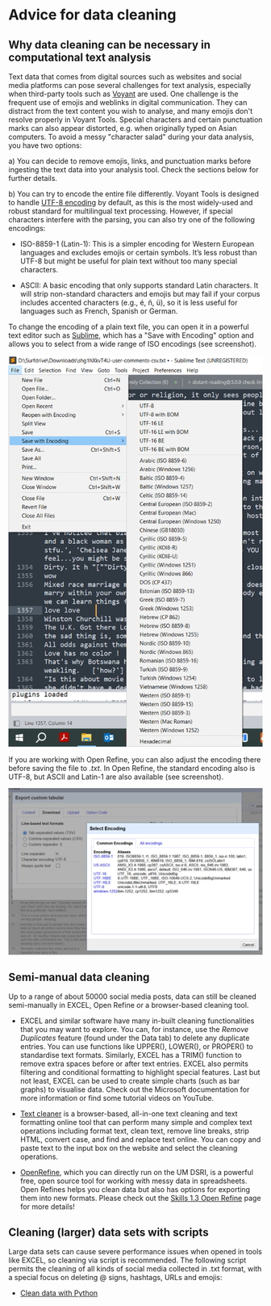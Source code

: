 # Advice for data cleaning

## Why data cleaning can be necessary in computational text analysis

Text data that comes from digital sources such as websites and social media platforms can pose several challenges for text analysis, 
especially when third-party tools such as [Voyant](https://voyant-tools.org/) are used. One challenge is the frequent use of emojis and weblinks in digital communication.
They can distract from the text content you wish to analyse, and many emojis don't resolve properly in Voyant Tools. 
Special characters and certain punctuation marks can also appear distorted, e.g. when originally typed on Asian computers. 
To avoid a messy "character salad" during your data analysis, you have two options:

a) You can decide to remove emojis, links, and punctuation marks before ingesting the text data into your analysis tool. Check the sections below for further details.

b) You can try to encode the entire file differently. Voyant Tools is designed to handle [UTF-8 encoding](https://www.w3schools.com/charsets/ref_html_utf8.asp) by default, as this is the most widely-used and robust standard for multilingual text processing. However, if special characters interfere with the parsing, you can also try one of the following encodings:

- ISO-8859-1 (Latin-1):
This is a simpler encoding for Western European languages and excludes emojis or certain symbols. It’s less robust than UTF-8 but might be useful for plain text without too many special characters.

- ASCII:
A basic encoding that only supports standard Latin characters. It will strip non-standard characters and emojis but may fail if your corpus includes accented characters (e.g., é, ñ, ü), so it is less useful for languages such as French, Spanish or German.

To change the encoding of a plain text file, you can open it in a powerful text editor such as [Sublime](https://www.sublimetext.com/), which has a "Save with Encoding" option and allows you to select from a wide range of ISO encodings (see screenshot). 

![image.png](../screenshots_distant_reading/Sublime_change-encoding.png)

If you are working with Open Refine, you can also adjust the encoding there before saving the file to *.txt*. In Open Refine, the standard encoding also is UTF-8, but ASCII and Latin-1 are also available (see screenshot).

![image.png](../screenshots_distant_reading/OpenRefine_change-encoding.png)

## Semi-manual data cleaning

Up to a range of about 50000 social media posts, data can still be cleaned semi-manually in EXCEL, Open Refine or a browser-based cleaning tool. 

- EXCEL and similar software have many in-built cleaning functionalities that you may want to explore. You can, for instance, use the *Remove Duplicates* feature (found under the Data tab) to delete any duplicate entries. You can use functions like UPPER(), LOWER(), or PROPER() to standardise text formats. Similarly, EXCEL has a TRIM() function to remove extra spaces before or after text entries. EXCEL also permits filtering and conditional formatting to highlight special features. Last but not least, EXCEL can be used to create simple charts (such as bar graphs) to visualise data. Check out the Microsoft documentation for more information or find some tutorial videos on YouTube.
  
- [Text cleaner](https://textcleaner.net/?utm_content=cmp-true) is a browser-based, all-in-one text cleaning and text formatting online tool that can perform many simple and complex text operations including format text, clean text, remove line breaks, strip HTML, convert case, and find and replace text online. You can copy and paste text to the input box on the website and select the cleaning operations.
  
- [OpenRefine](https://openrefine.org/), which you can directly run on the UM DSRI, is a powerful free, open source tool for working with messy data in spreadsheets. Open Refines helps you clean data but also has options for exporting them into new formats. Please check out the [Skills 1.3 Open Refine](https://monikabarget.github.io/distant-reading/pages_skills1_3_OpenRefine.html) page for more details!

## Cleaning (larger) data sets with scripts

Large data sets can cause severe performance issues when opened in tools like EXCEL, so cleaning via script is recommended. The following script permits the cleaning of all kinds of social media collected in .txt format, with a special focus on deleting @ signs, hashtags, URLs and emojis:

- [Clean data with Python](https://github.com/MonikaBarget/distant-reading/tree/main/python/Clean_data.py)
